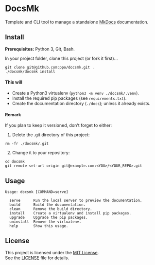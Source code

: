 # DocsMk

Template and CLI tool to manage a standalone [MkDocs](https://www.mkdocs.org/) documentation.


## Install

**Prerequisites:** Python 3, Git, Bash.

In your project folder, clone this project (or fork it first)…

```
git clone git@github.com:ppo/docsmk.git .
./docsmk/docsmk install
```

#### This will

- Create a Python3 virtualenv (`python3 -m venv ./docsmk/.venv`).
- Install the required pip packages (see `requirements.txt`).
- Create the documentation directory (`./docs`); unless it already exists.

#### Remark

If you plan to keep it versioned, don't forget to either:

1) Delete the .git directory of this project:

```
rm -fr ./docsmk/.git
```

2) Change it to your repository:

```
cd docsmk
git remote set-url origin git@example.com:<YOU>/<YOUR_REPO>.git
```


## Usage

```
Usage: docsmk [COMMAND=serve]

  serve      Run the local server to preview the documentation.
  build      Build the documentation.
  clean      Remove the build directory.
  install    Create a virtualenv and install pip packages.
  upgrade    Upgrade the pip packages.
  uninstall  Remove the virtualenv.
  help       Show this usage.
```


## License

This project is licensed under the [MIT License](https://choosealicense.com/licenses/mit/).  
See the [LICENSE](./LICENSE) file for details.
